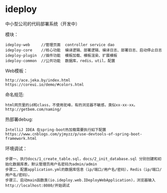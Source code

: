 # ideploy
中小型公司的代码部署系统（开发中）

模块：

	ideploy-web     //管理页面  controller service dao
	ideploy-core    //核心功能  编译逻辑、部署逻辑、编译日志、部署日志、启动停止日志
	ideploy-plugin  //插件功能  模板加载、模板渲染、扩展模板
	ideploy-common  //公共功能  数据库，redis，util，配置

Web模板：

    http://ace.jeka.by/index.html
    https://coreui.io/demo/#colors.html
    
命名规范:

    html网页里的id和class，不使用驼峰，有的浏览器不敏感，类似xx-xx-xx。
    http://getbem.com/naming/

热部署debug:
    
    IntelliJ IDEA 在spring-boot热加载需要执行如下配置
    https://www.cnblogs.com/yjmyzz/p/use-devtools-of-spring-boot-framework.html
    
环境调试：

    步骤一、执行docs/1_create_table.sql，docs/2_init_database.sql 分别创建和初始化数据库表，默认管理员用户名密码为admin/admin
    步骤二、配置application.yml的数据库信息（ip/端口/用户名/密码），Redis（ip/端口/用户名/密码）。
    步骤三、启动main函数类(io.ideploy.web.IDeployWebApplication)，浏览器输入http://localhost:8080/开始调试
 
    
    
